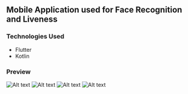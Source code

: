 ## Mobile Application used for Face Recognition and Liveness

### Technologies Used

- Flutter
- Kotlin

### Preview

![Alt text](../../readmeasset/image3.png)
![Alt text](../../readmeasset/image1.png)
![Alt text](../../readmeasset/image2.png)
![Alt text](../../readmeasset/image4.png)
